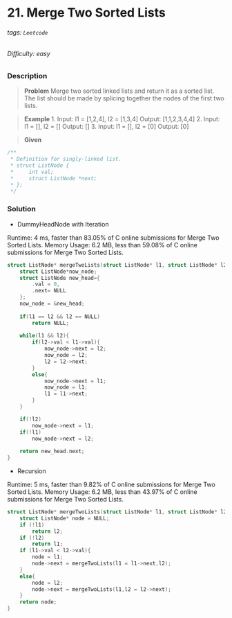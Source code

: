 # 21. Merge Two Sorted Lists
###### tags: `Leetcode`
###### Difficulty: easy
### Description

>**Problem**
>Merge two sorted linked lists and return it as a sorted list. The list should be made by splicing together the nodes of the first two lists.

>**Example**
>1.
>Input: l1 = [1,2,4], l2 = [1,3,4]
Output: [1,1,2,3,4,4]
>2.
>Input: l1 = [], l2 = []
Output: []
>3.
>Input: l1 = [], l2 = [0]
Output: [0]

>**Given**
```c
/**
 * Definition for singly-linked list.
 * struct ListNode {
 *     int val;
 *     struct ListNode *next;
 * };
 */
```


### Solution 
* DummyHeadNode with Iteration

Runtime: 4 ms, faster than 83.05% of C online submissions for Merge Two Sorted Lists.
Memory Usage: 6.2 MB, less than 59.08% of C online submissions for Merge Two Sorted Lists.

```c
struct ListNode* mergeTwoLists(struct ListNode* l1, struct ListNode* l2){
    struct ListNode*now_node;  
    struct ListNode new_head={
        .val = 0,
        .next= NULL
    };
    now_node = &new_head;
     
    if(l1 == l2 && l2 == NULL)
        return NULL;
   
    while(l1 && l2){
        if(l2->val < l1->val){
            now_node->next = l2;
            now_node = l2;
            l2 = l2->next; 
        }
        else{
            now_node->next = l1;
            now_node = l1;
            l1 = l1->next;
        }     
    }

    if(!l2)
        now_node->next = l1;   
    if(!l1)
        now_node->next = l2;
    
    return new_head.next;          
}
```

*  Recursion

Runtime: 5 ms, faster than 9.82% of C online submissions for Merge Two Sorted Lists.
Memory Usage: 6.2 MB, less than 43.97% of C online submissions for Merge Two Sorted Lists.

```c
struct ListNode* mergeTwoLists(struct ListNode* l1, struct ListNode* l2){
    struct ListNode* node = NULL;
    if (!l1)
        return l2;
    if (!l2)
        return l1;
    if (l1->val < l2->val){
        node = l1;
        node->next = mergeTwoLists(l1 = l1->next,l2);
    }
    else{
        node = l2;
        node->next = mergeTwoLists(l1,l2 = l2->next);
    }   
    return node;
}
```
